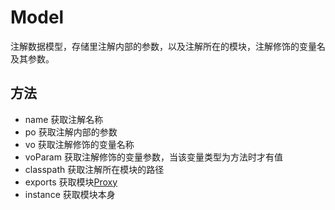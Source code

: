 # Model
注解数据模型，存储里注解内部的参数，以及注解所在的模块，注解修饰的变量名及其参数。

## 方法
- name  获取注解名称
- po  获取注解内部的参数
- vo  获取注解修饰的变量名称
- voParam 获取注解修饰的变量参数，当该变量类型为方法时才有值
- classpath 获取注解所在模块的路径
- exports 获取模块[Proxy](./Proxy.md)
- instance 获取模块本身
